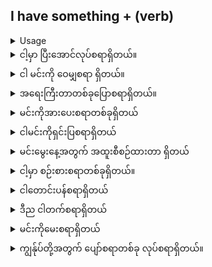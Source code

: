 ## I have something + (verb)

<details>
<summary>Usage</summary>
'I have something' ဟူသောအသုံးအနှုန်းကိုအသုံးပြုသောအခါ သင်သည် တစ်စုံတစ်ခုပိုင်ဆိုင်ကြောင်း သို့မဟုတ် သတ်မှတ်ထားခြင်းမရှိသော သို့မဟုတ် မသတ်မှတ်ရသေးသောတစ်ခုခုကို လုပ်ဆောင်ရန် လိုအပ်ကြောင်း ဆက်သွယ်ပြောဆိုနေခြင်းဖြစ်သည်။
When using the expression 'I have something' you are communicating that you possess something or need to do something that is unspecified or undetermined.
</details>

<details>
<summary>ငါ့မှာ ပြီးအောင်လုပ်စရာရှိတယ်။</summary>
"I have something to complete."
</details>
<details>
<summary>ငါ မင်းကို ဝေမျှစရာ ရှိတယ်။</summary>

"I have something to share with you."
</details>
<details>
<summary>အရေးကြီးတာတစ်ခုပြောစရာရှိတယ်။</summary>

"I have something important to tell you."
</details>
<details>
<summary>မင်းကိုအားပေးစရာတစ်ခုရှိတယ်</summary>

"I have something to encourage you."
</details>
<details>
<summary>ငါမင်းကိုရှင်းပြစရာရှိတယ်</summary>

"I have something to explain to you."
</details>
<details>
<summary>မင်းမွေးနေ့အတွက် အထူးစီစဉ်ထားတာ ရှိတယ်</summary>

"I have something special planned for your birthday."
</details>
<details>
<summary>ငါ့မှာ စဉ်းစားစရာတစ်ခုရှိတယ်။</summary>

"I have something else to consider."
</details>
<details>
<summary>ငါတောင်းပန်စရာရှိတယ်</summary>

"I have something to apologize about."
</details>
<details>
<summary>ဒီည ငါတက်စရာရှိတယ်</summary>

"I have something to attend tonight."
</details>
<details>
<summary>မင်းကိုမေးစရာရှိတယ်</summary>

"I have something to ask you."
</details>
<details>
<summary>ကျွန်ုပ်တို့အတွက် ပျော်စရာတစ်ခု လုပ်စရာရှိတယ်။</summary>

"I have something fun for us to do."
</details>